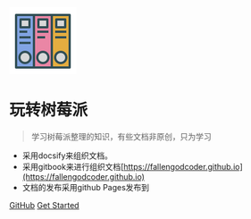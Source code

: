 ![logo](img/doc-logo.svg)

# 玩转树莓派

> 学习树莓派整理的知识，有些文档非原创，只为学习

* 采用docsify来组织文档。
* 采用gitbook来进行组织文档[https://fallengodcoder.github.io](https://fallengodcoder.github.io)
* 文档的发布采用github Pages发布到

[GitHub](https://github.com/FallenGodCoder/)
[Get Started](#quick-start)